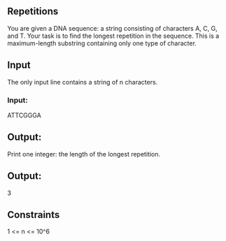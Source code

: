 ## Repetitions
You are given a DNA sequence: a string consisting of characters A, C, G, and T. Your task is to find the longest repetition in the sequence. This is a maximum-length substring containing only one type of character.

## Input
The only input line contains a string of n characters.

### Input:
ATTCGGGA

## Output:
Print one integer: the length of the longest repetition.

## Output:
3

## Constraints
1 <= n <= 10^6
